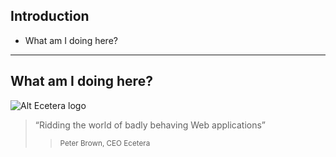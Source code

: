 ## Introduction
+ What am I doing here?

---

## What am I doing here?
![Alt Ecetera logo](./images/Ecetera_Logo_Grey.png) <!-- .element: class="fragment" ata-fragment-index="1" -->

> &ldquo;Ridding the world of badly behaving Web applications&rdquo; <!-- .element: class="fragment" data-fragment-index="3" -->
  >> <small>Peter Brown, CEO Ecetera</small>                         <!-- .element: class="fragment" data-fragment-index="2" -->

